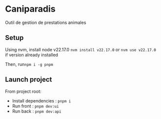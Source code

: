 # Caniparadis
Outil de gestion de prestations animales

## Setup
Using nvm, install node v22.17.0 ```nvm install v22.17.0``` or ```nvm use v22.17.0``` if version already installed

Then, run```npm i -g pnpm```

## Launch project

From project root:

- Install dependencies : ```pnpm i```
- Run front : ```pnpm dev:ui```
- Run back : ```pnpm dev:api```
